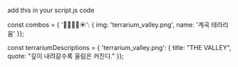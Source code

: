add this in your script.js code

const combos = { '🌳🌳💧💧☀️': { img: 'terrarium_valley.png', name: '계곡 테라리움' }};

const terrariumDescriptions = { 'terrarium_valley.png': { title: "THE VALLEY", quote: "깊이 내려갈수록 울림은 커진다." }};
